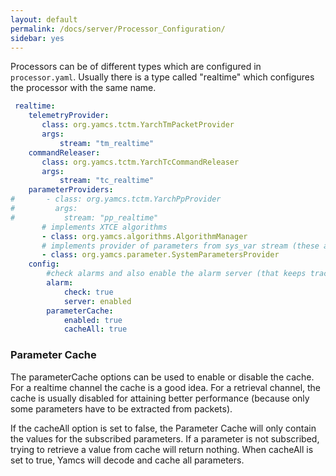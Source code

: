 ```yaml
---
layout: default
permalink: /docs/server/Processor_Configuration/
sidebar: yes
---
```


Processors can be of different types which are configured in `processor.yaml`. Usually there is a type called "realtime" which configures the processor with the same name.

```yaml
 realtime:
    telemetryProvider:
       class: org.yamcs.tctm.YarchTmPacketProvider
       args:
           stream: "tm_realtime"
    commandReleaser:
       class: org.yamcs.tctm.YarchTcCommandReleaser
       args:
           stream: "tc_realtime"
    parameterProviders:
#       - class: org.yamcs.tctm.YarchPpProvider
#         args:
#           stream: "pp_realtime"
       # implements XTCE algorithms
       - class: org.yamcs.algorithms.AlgorithmManager
       # implements provider of parameters from sys_var stream (these are collected and sent on this stream by SystemParametersCollector service)
       - class: org.yamcs.parameter.SystemParametersProvider
    config:
        #check alarms and also enable the alarm server (that keeps track of unacknoledged alarms)
        alarm:
            check: true
            server: enabled
        parameterCache:
            enabled: true
            cacheAll: true
```

### Parameter Cache
The parameterCache options can be used to enable or disable the cache. For a realtime channel the cache is a good idea. For a retrieval channel, the cache is usually disabled for attaining better performance (because only some parameters have to be extracted from packets).

If the cacheAll option is set to false, the Parameter Cache will only contain the values for the subscribed parameters. If a parameter is not subscribed, trying to retrieve a value from cache will return nothing.
When cacheAll is set to true, Yamcs will decode and cache all parameters.
